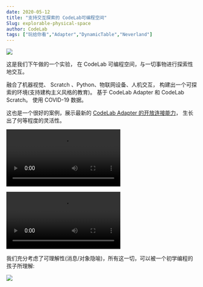 ```yaml
---
date: 2020-05-12
title: "支持交互探索的 CodeLab可编程空间"
Slug: explorable-physical-space
author: CodeLab
tags: ["玩给你看","Adapter","DynamicTable","Neverland"]
---
```


<img className="img-responsive" src="/img/4ff09db7a37d748612c5c3b6ad8bc7d0.png" />

这是我们下午做的一个实验， 在 CodeLab 可编程空间，与一切事物进行探索性地交互。

融合了机器视觉、 Scratch 、Python、物联网设备、人机交互， 构建出一个可探索的环境(支持建构主义风格的教育)。 基于 CodeLab Adapter 和 CodeLab Scratch。 使用 COVID-19 数据。

这也是一个很好的案例，展示最新的 [CodeLab Adapter 的开放连接能力](https://www.codelab.club/blog/3-release/)， 生长出了何等程度的灵活性。

<!--more-->
<video src="https://adapter.codelab.club/video/1589296982429059.mp4" controls="controls"></video>

<video src="https://adapter.codelab.club/video/1589296982422368.mp4" controls="controls"></video>


我们充分考虑了可理解性(消息/对象隐喻)，所有这一切，可以被一个初学编程的孩子所理解:

![](/img/WechatIMG1465.png)
